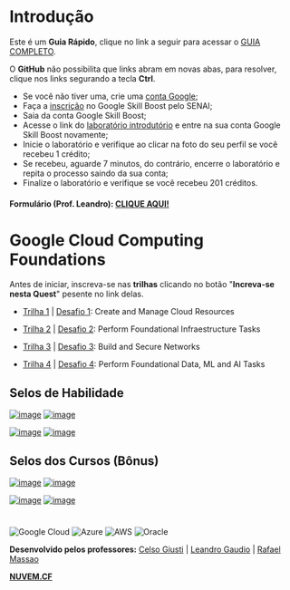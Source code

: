 # Introdução

Este é um **Guia Rápido**, clique no link a seguir para acessar o [GUIA COMPLETO](https://github.com/Leandromeda/Cloud/raw/GCP-Foundations/Cr%C3%A9ditos.pdf).

O **GitHub** não possibilita que links abram em novas abas, para resolver, clique nos links segurando a tecla **Ctrl**.

- Se você não tiver uma, crie uma [conta Google](https://accounts.google.com/SignUp?continue=https://myaccount.google.com%3Futm_source%3Daccount-marketing-page%26utm_medium%3Dcreate-account-button);
- Faça a [inscrição](https://docs.google.com/forms/d/1jrnRcNC6Sp5F_4N3SrRFQgxMm37LUDNTZd9rkVX6Cls/viewform?edit_requested=true) no Google Skill Boost pelo SENAI;
- Saia da conta Google Skill Boost;
- Acesse o link do [laboratório introdutório](https://www.cloudskillsboost.google/focuses/2794?parent=catalog&qlcampaign=4p-EDUCR-GCCFSENAISP_AUG22-82) e entre na sua conta Google Skill Boost novamente;
- Inicie o laboratório e verifique ao clicar na foto do seu perfil se você recebeu 1 crédito;
- Se recebeu, aguarde 7 minutos, do contrário, encerre o laboratório e repita o processo saindo da sua conta;
- Finalize o laboratório e verifique se você recebeu 201 créditos.

#### Formulário (Prof. Leandro): [CLIQUE AQUI!](https://forms.gle/R2SfTexHPvsBoHPq7)

# Google Cloud Computing Foundations

Antes de iniciar, inscreva-se nas **trilhas** clicando no botão "**Increva-se nesta Quest**" pesente no link delas.

- [Trilha 1](https://www.cloudskillsboost.google/quests/120) | [Desafio 1](https://github.com/Leandromeda/Cloud/wiki/Desafio-1-%7C-Create-and-Manage-Cloud-Resources): Create and Manage Cloud Resources

- [Trilha 2](https://www.cloudskillsboost.google/quests/118) | [Desafio 2](https://github.com/Leandromeda/Cloud/wiki/Desafio-2-%7C-Perform-Foundational-Infraestructure-Tasks): Perform Foundational Infraestructure Tasks

- [Trilha 3](https://www.cloudskillsboost.google/quests/128) | [Desafio 3](https://github.com/Leandromeda/Cloud/wiki/Desafio-3-%7C-Build-and-Secure-Networks): Build and Secure Networks

- [Trilha 4](https://www.cloudskillsboost.google/quests/117) | [Desafio 4](https://github.com/Leandromeda/Cloud/wiki/Desafio-4-%7C-Perform-Foundational-Data,-ML-and-AI-Tasks): Perform Foundational Data, ML and AI Tasks

## Selos de Habilidade

[![image](https://user-images.githubusercontent.com/105340567/181279712-62693cfd-a8ff-4ab3-adbb-1093b6d1fe28.png)](https://www.cloudskillsboost.google/quests/120)
[![image](https://user-images.githubusercontent.com/105340567/181280073-6c5c67ec-55fd-4d2f-9210-0bd5847a5d71.png)](https://www.cloudskillsboost.google/quests/118)

[![image](https://user-images.githubusercontent.com/105340567/181280160-0b14d642-f92f-4597-914b-78e99655cc84.png)](https://www.cloudskillsboost.google/quests/128)
[![image](https://user-images.githubusercontent.com/105340567/181280303-e8b36330-c6b8-4ffc-aef1-df6e5f0e6d47.png)](https://www.cloudskillsboost.google/quests/117)

## Selos dos Cursos (Bônus)

[![image](https://user-images.githubusercontent.com/105340567/181305347-dacad484-61c8-44d3-b13f-20ed68d7ce89.png)](https://google.qwiklabs.com/course_templates/153)
[![image](https://user-images.githubusercontent.com/105340567/181305523-add9128a-3af5-4ccd-aeb4-1126eaa5572b.png)](https://google.qwiklabs.com/course_templates/154)

[![image](https://user-images.githubusercontent.com/105340567/181305860-ba07d15d-9e4e-4dab-a8e4-776353ecbed2.png)](https://google.qwiklabs.com/course_templates/155)
[![image](https://user-images.githubusercontent.com/105340567/181305904-92bd7ae4-6e25-4142-bed0-ad2583cd0811.png)](https://google.qwiklabs.com/course_templates/156)

#
![Google Cloud](https://img.shields.io/badge/GoogleCloud-%234285F4.svg?style=for-the-badge&logo=google-cloud&logoColor=white)  ![Azure](https://img.shields.io/badge/azure-%230072C6.svg?style=for-the-badge&logo=microsoftazure&logoColor=white)  ![AWS](https://img.shields.io/badge/AWS-%23FF9900.svg?style=for-the-badge&logo=amazon-aws&logoColor=white)  ![Oracle](https://img.shields.io/badge/Oracle-F80000?style=for-the-badge&logo=oracle&logoColor=white)

<b>Desenvolvido pelos professores:</b> [Celso Giusti](https://github.com/CelsoGR/) | [Leandro Gaudio](https://github.com/Leandromeda/) | [Rafael Massao](https://github.com/Massao_JapaNice/)

**[NUVEM.CF](https://nuvem.cf/)**
